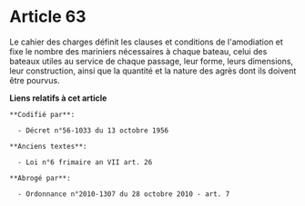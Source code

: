 # Article 63

Le cahier des charges définit les clauses et conditions de l'amodiation et fixe le nombre des mariniers nécessaires à chaque
bateau, celui des bateaux utiles au service de chaque passage, leur forme, leurs dimensions, leur construction, ainsi que la
quantité et la nature des agrès dont ils doivent être pourvus.

**Liens relatifs à cet article**

	**Codifié par**:

	  - Décret n°56-1033 du 13 octobre 1956

	**Anciens textes**:

	  - Loi n°6 frimaire an VII art. 26

	**Abrogé par**:

	  - Ordonnance n°2010-1307 du 28 octobre 2010 - art. 7
